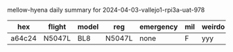 mellow-hyena daily summary for 2024-04-03-vallejo1-rpi3a-uat-978

|hex|flight|model|reg|emergency|mil|weirdo|
|--|--|--|--|--|--|--|
|a64c24|N5047L|BL8|N5047L|none|F|yyy|
